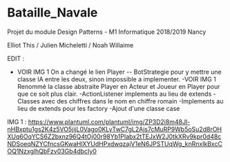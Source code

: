 # Bataille_Navale
Projet du module Design Patterns - M1 Informatique 2018/2019 Nancy

Elliot This / Julien Micheletti / Noah Willaime


EDIT : 
- VOIR IMG 1  On a changé le lien Player -- BotStrategie pour y mettre une classe IA entre les deux, sinon impossible a implementer.
-VOIR IMG 1 Renommé la classe abstraite Player en Acteur et Joueur en Player pour que ce soit plus clair.
-ActionListener implements au lieu de extends
-Classes avec des chiffres dans le nom en chiffre romain
-Implements au lieu de extends pour les factory
-Ajout d'une classe case

IMG 1 : https://www.plantuml.com/plantuml/img/ZP3D2i8m48Jl-nHBxptu1gs2K4z5VO5jijL0Vago0KLyTwC7gL2Ajs7cMuRP9Wb5oSu2d8rOHXUq6OqYCS6Z2bxnz96Q4tOj00r98Yb1PIabx2tTEJxW2J0tkXRv9kpr0d48cNDSoeqNZYCfncsGKwaHlXYUdHPxdwqzajV1eN6JPSTUqWg_knRnxlkBxcCOQ1NzxglhQbFzv03Gb4dbcIy0
